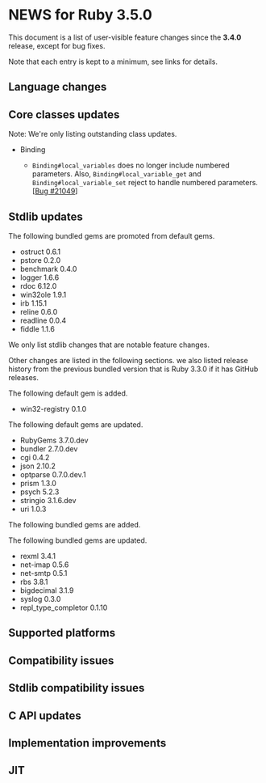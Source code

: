 # NEWS for Ruby 3.5.0

This document is a list of user-visible feature changes
since the **3.4.0** release, except for bug fixes.

Note that each entry is kept to a minimum, see links for details.

## Language changes

## Core classes updates

Note: We're only listing outstanding class updates.

* Binding

    * `Binding#local_variables` does no longer include numbered parameters.
      Also, `Binding#local_variable_get` and `Binding#local_variable_set` reject to handle numbered parameters.
      [[Bug #21049]]

## Stdlib updates

The following bundled gems are promoted from default gems.

* ostruct 0.6.1
* pstore 0.2.0
* benchmark 0.4.0
* logger 1.6.6
* rdoc 6.12.0
* win32ole 1.9.1
* irb 1.15.1
* reline 0.6.0
* readline 0.0.4
* fiddle 1.1.6

We only list stdlib changes that are notable feature changes.

Other changes are listed in the following sections. we also listed release history from the previous bundled version that is Ruby 3.3.0 if it has GitHub releases.

The following default gem is added.

* win32-registry 0.1.0

The following default gems are updated.

* RubyGems 3.7.0.dev
* bundler 2.7.0.dev
* cgi 0.4.2
* json 2.10.2
* optparse 0.7.0.dev.1
* prism 1.3.0
* psych 5.2.3
* stringio 3.1.6.dev
* uri 1.0.3

The following bundled gems are added.


The following bundled gems are updated.

* rexml 3.4.1
* net-imap 0.5.6
* net-smtp 0.5.1
* rbs 3.8.1
* bigdecimal 3.1.9
* syslog 0.3.0
* repl_type_completor 0.1.10

## Supported platforms

## Compatibility issues

## Stdlib compatibility issues

## C API updates

## Implementation improvements

## JIT

[Bug #21049]:     https://bugs.ruby-lang.org/issues/21049
